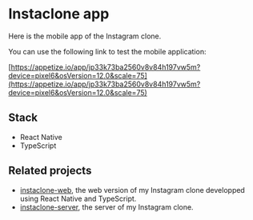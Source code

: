 # Instaclone app

Here is the mobile app of the Instagram clone.

You can use the following link to test the mobile application:

[https://appetize.io/app/jp33k73ba2560v8v84h197vw5m?device=pixel6&osVersion=12.0&scale=75](https://appetize.io/app/jp33k73ba2560v8v84h197vw5m?device=pixel6&osVersion=12.0&scale=75)

## Stack

- React Native
- TypeScript

## Related projects

- [instaclone-web](https://github.com/YassLipton/instaclone-client-typescript), the web version of my Instagram clone developped using React Native and TypeScript.
- [instaclone-server](https://github.com/YassLipton/instaclone-server-typescript), the server of my Instagram clone.
